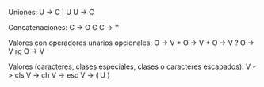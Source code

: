 Uniones:
U -> C | U
U -> C

Concatenaciones:
C -> O C
C -> ''

Valores con operadores unarios opcionales:
O -> V *
O -> V +
O -> V ?
O -> V rg
O -> V

Valores (caracteres, clases especiales, clases o caracteres escapados):
V -> cls
V -> ch
V -> esc
V -> ( U )
